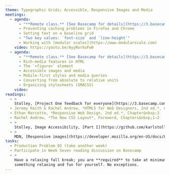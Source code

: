 ```yaml
---
theme: Typographic Grids; Accessible, Responsive Images and Media
meetings:
  - agenda:
      - "**Remote class.** [See Basecamp for details](https://3.basecamp.com/3058761/buckets/23600576/messages/4214498945)"
      - Preventing caching problems in Firefox and Chrome
      - Setting text on a baseline grid
      - "Two key values: `font-size` and `line-height`"
      - Working with [modular scales](https://www.modularscale.com)
    video: https://youtu.be/AyyRor6sFw0
  - agenda:
      - "**Remote class.** [See Basecamp for details](https://3.basecamp.com/3058761/buckets/23600576/messages/4224396826)"
      - Rich-media features in HTML
      - The `<figure>` element
      - Accessible images and media
      - Mobile-first styles and media queries
      - Converting from absolute to relative units
      - Organizing stylesheets (SMACSS)
    video:
readings:
  - >
    Stolley, [Project One feedback for everyone](https://3.basecamp.com/3058761/buckets/23600576/messages/4215468260)
  - Jeremy Keith & Rachel Andrew, *HTML5 for Web Designers, 2nd ed.*, Chapter&nbsp;3
  - Ethan Marcotte, *Responsive Web Design, 2nd ed.*, Chapter&nbsp;3
  - Rachel Andrew, *The New CSS Layout*, Foreword, Chapters&nbsp;1–2
  - >
    Stolley, Image Accessibility, [Part I](https://github.com/karlstolley/drc-accessible-images/blob/gh-pages/part-i/_post.md) and [Part II](https://github.com/karlstolley/drc-accessible-images/blob/gh-pages/part-ii/_post.md)
  - >
    MDN, [Responsive images](https://developer.mozilla.org/en-US/docs/Learn/HTML/Multimedia_and_embedding/Responsive_images)
tasks:
  - Production Problem 02 (take another week)
  - Participate in Week Seven reading discussion on Basecamp
  - >
    Have a relaxing fall break; you are **required** to take at minimum a couple of hours to do
    something relaxing and fun for yourself. No exceptions.
---
```

